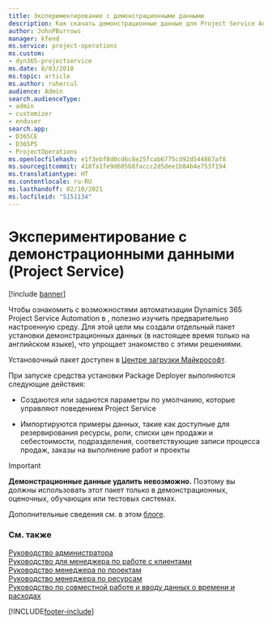 ```yaml
---
title: Экспериментирование с демонстрационными данными
description: Как скачать демонстрационные данные для Project Service Automation и экспериментировать с ними.
author: JohnPBurrows
manager: kfend
ms.service: project-operations
ms.custom:
- dyn365-projectservice
ms.date: 8/03/2018
ms.topic: article
ms.author: ruhercul
audience: Admin
search.audienceType:
- admin
- customizer
- enduser
search.app:
- D365CE
- D365PS
- ProjectOperations
ms.openlocfilehash: e1f3ebf8d0cd6c8e25fcab6775cd92d544867af8
ms.sourcegitcommit: 418fa1fe9d605b8faccc2d5dee1b04b4e753f194
ms.translationtype: HT
ms.contentlocale: ru-RU
ms.lasthandoff: 02/10/2021
ms.locfileid: "5151134"
---
```

# <a name="experiment-with-demo-data-project-service"></a>Экспериментирование с демонстрационными данными (Project Service)

[!include [banner](../includes/psa-now-project-operations.md)]

Чтобы ознакомить с возможностями автоматизации Dynamics 365 Project Service Automation в , полезно изучить предварительно настроенную среду. Для этой цели мы создали отдельный пакет установки демонстрационных данных (в настоящее время только на английском языке), что упрощает знакомство с этими решениями. 

Установочный пакет доступен в [Центре загрузки Майкрософт](https://go.microsoft.com/fwlink/?linkid=859966).  

При запуске средства установки Package Deployer выполняются следующие действия: 
  
-   Создаются или задаются параметры по умолчанию, которые управляют поведением Project Service  
  
-   Импортируются примеры данных, такие как доступные для резервирования ресурсы, роли, списки цен продажи и себестоимости, подразделения, соответствующие записи процесса продаж, заказы на выполнение работ и проекты    
  
> [!IMPORTANT]
> **Демонстрационные данные удалить невозможно.** Поэтому вы должны использовать этот пакет только в демонстрационных, оценочных, обучающих или тестовых системах.

Дополнительные сведения см. в этом [блоге](https://blogs.msdn.microsoft.com/crm/2017/10/24/microsoft-dynamics-365-for-field-service-and-project-service-automation-sample-data).





  
### <a name="see-also"></a>См. также  
 [Руководство администратора](../psa/admin-guide.md)   
 [Руководство для менеджера по работе с клиентами](../psa/account-manager-guide.md)   
 [Руководство менеджера по проектам](../psa/project-manager-guide.md)   
 [Руководство менеджера по ресурсам](../psa/resource-manager-guide.md)   
 [Руководство по совместной работе и вводу данных о времени и расходах](../psa/time-expense-collaboration-guide.md)


[!INCLUDE[footer-include](../includes/footer-banner.md)]
